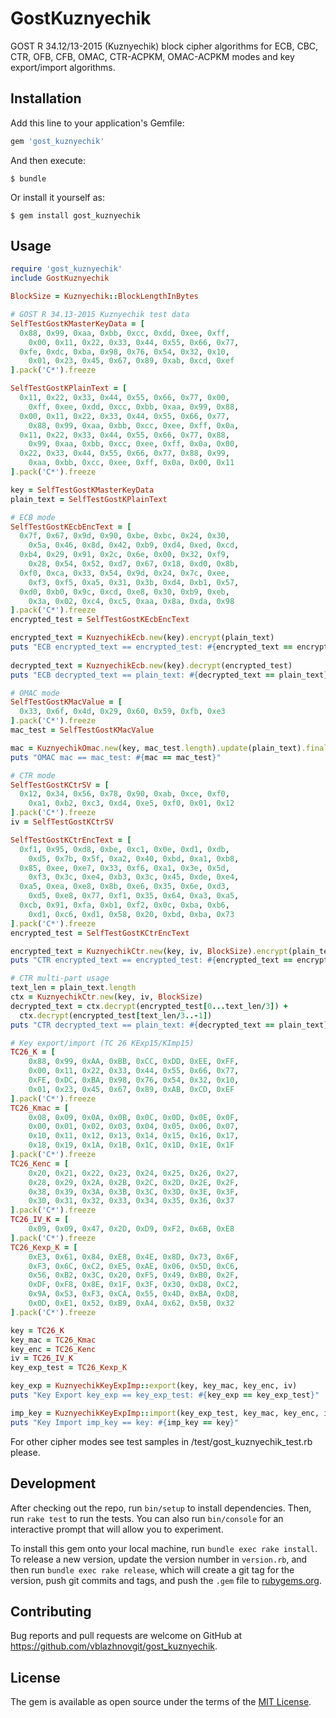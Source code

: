 # GostKuznyechik

GOST R 34.12/13-2015 (Kuznyechik) block cipher algorithms for ECB, CBC, CTR, OFB, CFB, OMAC, CTR-ACPKM, OMAC-ACPKM modes and key export/import algorithms.


## Installation

Add this line to your application's Gemfile:

```ruby
gem 'gost_kuznyechik'
```

And then execute:

    $ bundle

Or install it yourself as:

    $ gem install gost_kuznyechik

## Usage

```ruby
require 'gost_kuznyechik'
include GostKuznyechik

BlockSize = Kuznyechik::BlockLengthInBytes

# GOST R 34.13-2015 Kuznyechik test data
SelfTestGostKMasterKeyData = [ 
  0x88, 0x99, 0xaa, 0xbb, 0xcc, 0xdd, 0xee, 0xff, 
	0x00, 0x11, 0x22, 0x33, 0x44, 0x55, 0x66, 0x77,
  0xfe, 0xdc, 0xba, 0x98, 0x76, 0x54, 0x32, 0x10, 
	0x01, 0x23, 0x45, 0x67, 0x89, 0xab, 0xcd, 0xef
].pack('C*').freeze

SelfTestGostKPlainText = [ 
  0x11, 0x22, 0x33, 0x44, 0x55, 0x66, 0x77, 0x00, 
	0xff, 0xee, 0xdd, 0xcc, 0xbb, 0xaa, 0x99, 0x88,
  0x00, 0x11, 0x22, 0x33, 0x44, 0x55, 0x66, 0x77, 
	0x88, 0x99, 0xaa, 0xbb, 0xcc, 0xee, 0xff, 0x0a,
  0x11, 0x22, 0x33, 0x44, 0x55, 0x66, 0x77, 0x88, 
	0x99, 0xaa, 0xbb, 0xcc, 0xee, 0xff, 0x0a, 0x00,
  0x22, 0x33, 0x44, 0x55, 0x66, 0x77, 0x88, 0x99, 
	0xaa, 0xbb, 0xcc, 0xee, 0xff, 0x0a, 0x00, 0x11
].pack('C*').freeze

key = SelfTestGostKMasterKeyData
plain_text = SelfTestGostKPlainText

# ECB mode
SelfTestGostKEcbEncText = [
  0x7f, 0x67, 0x9d, 0x90, 0xbe, 0xbc, 0x24, 0x30, 
	0x5a, 0x46, 0x8d, 0x42, 0xb9, 0xd4, 0xed, 0xcd,
  0xb4, 0x29, 0x91, 0x2c, 0x6e, 0x00, 0x32, 0xf9, 
	0x28, 0x54, 0x52, 0xd7, 0x67, 0x18, 0xd0, 0x8b,
  0xf0, 0xca, 0x33, 0x54, 0x9d, 0x24, 0x7c, 0xee, 
	0xf3, 0xf5, 0xa5, 0x31, 0x3b, 0xd4, 0xb1, 0x57,
  0xd0, 0xb0, 0x9c, 0xcd, 0xe8, 0x30, 0xb9, 0xeb, 
	0x3a, 0x02, 0xc4, 0xc5, 0xaa, 0x8a, 0xda, 0x98
].pack('C*').freeze
encrypted_test = SelfTestGostKEcbEncText

encrypted_text = KuznyechikEcb.new(key).encrypt(plain_text)
puts "ECB encrypted_text == encrypted_test: #{encrypted_text == encrypted_test}" 
    
decrypted_text = KuznyechikEcb.new(key).decrypt(encrypted_test)
puts "ECB decrypted_text == plain_text: #{decrypted_text == plain_text}" 

# OMAC mode
SelfTestGostKMacValue = [
  0x33, 0x6f, 0x4d, 0x29, 0x60, 0x59, 0xfb, 0xe3
].pack('C*').freeze
mac_test = SelfTestGostKMacValue

mac = KuznyechikOmac.new(key, mac_test.length).update(plain_text).final
puts "OMAC mac == mac_test: #{mac == mac_test}" 

# CTR mode
SelfTestGostKCtrSV = [
  0x12, 0x34, 0x56, 0x78, 0x90, 0xab, 0xce, 0xf0, 
	0xa1, 0xb2, 0xc3, 0xd4, 0xe5, 0xf0, 0x01, 0x12
].pack('C*').freeze
iv = SelfTestGostKCtrSV

SelfTestGostKCtrEncText = [
  0xf1, 0x95, 0xd8, 0xbe, 0xc1, 0x0e, 0xd1, 0xdb, 
	0xd5, 0x7b, 0x5f, 0xa2, 0x40, 0xbd, 0xa1, 0xb8,
  0x85, 0xee, 0xe7, 0x33, 0xf6, 0xa1, 0x3e, 0x5d, 
	0xf3, 0x3c, 0xe4, 0xb3, 0x3c, 0x45, 0xde, 0xe4,
  0xa5, 0xea, 0xe8, 0x8b, 0xe6, 0x35, 0x6e, 0xd3, 
	0xd5, 0xe8, 0x77, 0xf1, 0x35, 0x64, 0xa3, 0xa5,
  0xcb, 0x91, 0xfa, 0xb1, 0xf2, 0x0c, 0xba, 0xb6, 
	0xd1, 0xc6, 0xd1, 0x58, 0x20, 0xbd, 0xba, 0x73
].pack('C*').freeze
encrypted_test = SelfTestGostKCtrEncText

encrypted_text = KuznyechikCtr.new(key, iv, BlockSize).encrypt(plain_text)
puts "CTR encrypted_text == encrypted_test: #{encrypted_text == encrypted_test}"

# CTR multi-part usage    
text_len = plain_text.length
ctx = KuznyechikCtr.new(key, iv, BlockSize)
decrypted_text = ctx.decrypt(encrypted_test[0...text_len/3]) +
  ctx.decrypt(encrypted_test[text_len/3..-1])
puts "CTR decrypted_text == plain_text: #{decrypted_text == plain_text}" 

# Key export/import (TC 26 KExp15/KImp15)
TC26_K = [ 
	0x88, 0x99, 0xAA, 0xBB, 0xCC, 0xDD, 0xEE, 0xFF, 
	0x00, 0x11, 0x22, 0x33, 0x44, 0x55, 0x66, 0x77, 
	0xFE, 0xDC, 0xBA, 0x98, 0x76, 0x54, 0x32, 0x10, 
	0x01, 0x23, 0x45, 0x67, 0x89, 0xAB, 0xCD, 0xEF 
].pack('C*').freeze
TC26_Kmac = [
	0x08, 0x09, 0x0A, 0x0B, 0x0C, 0x0D, 0x0E, 0x0F, 
	0x00, 0x01, 0x02, 0x03, 0x04, 0x05, 0x06, 0x07, 
	0x10, 0x11, 0x12, 0x13, 0x14, 0x15, 0x16, 0x17, 
	0x18, 0x19, 0x1A, 0x1B, 0x1C, 0x1D, 0x1E, 0x1F 
].pack('C*').freeze
TC26_Kenc = [ 
	0x20, 0x21, 0x22, 0x23, 0x24, 0x25, 0x26, 0x27, 
	0x28, 0x29, 0x2A, 0x2B, 0x2C, 0x2D, 0x2E, 0x2F, 
	0x38, 0x39, 0x3A, 0x3B, 0x3C, 0x3D, 0x3E, 0x3F, 
	0x30, 0x31, 0x32, 0x33, 0x34, 0x35, 0x36, 0x37
].pack('C*').freeze
TC26_IV_K = [
	0x09, 0x09, 0x47, 0x2D, 0xD9, 0xF2, 0x6B, 0xE8
].pack('C*').freeze
TC26_Kexp_K = [
	0xE3, 0x61, 0x84, 0xE8, 0x4E, 0x8D, 0x73, 0x6F, 
	0xF3, 0x6C, 0xC2, 0xE5, 0xAE, 0x06, 0x5D, 0xC6, 
	0x56, 0xB2, 0x3C, 0x20, 0xF5, 0x49, 0xB0, 0x2F, 
	0xDF, 0xF8, 0x8E, 0x1F, 0x3F, 0x30, 0xD8, 0xC2, 
	0x9A, 0x53, 0xF3, 0xCA, 0x55, 0x4D, 0xBA, 0xD8, 
	0x0D, 0xE1, 0x52, 0xB9, 0xA4, 0x62, 0x5B, 0x32
].pack('C*').freeze

key = TC26_K
key_mac = TC26_Kmac
key_enc = TC26_Kenc
iv = TC26_IV_K
key_exp_test = TC26_Kexp_K

key_exp = KuznyechikKeyExpImp::export(key, key_mac, key_enc, iv)
puts "Key Export key_exp == key_exp_test: #{key_exp == key_exp_test}"

imp_key = KuznyechikKeyExpImp::import(key_exp_test, key_mac, key_enc, iv)
puts "Key Import imp_key == key: #{imp_key == key}"
```

For other cipher modes see test samples in /test/gost_kuznyechik_test.rb please.

## Development

After checking out the repo, run `bin/setup` to install dependencies. Then, run `rake test` to run the tests. You can also run `bin/console` for an interactive prompt that will allow you to experiment.

To install this gem onto your local machine, run `bundle exec rake install`. To release a new version, update the version number in `version.rb`, and then run `bundle exec rake release`, which will create a git tag for the version, push git commits and tags, and push the `.gem` file to [rubygems.org](https://rubygems.org).

## Contributing

Bug reports and pull requests are welcome on GitHub at https://github.com/vblazhnovgit/gost_kuznyechik.

## License

The gem is available as open source under the terms of the [MIT License](https://opensource.org/licenses/MIT).
